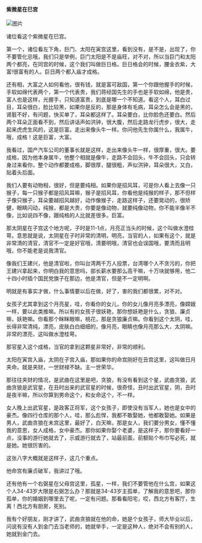 
#### 紫微星在巳宫

![图片](../img/巳.png)

诸位看这个紫微星在巳宫。

第一个，诸位看左下角，巨门、太阳在寅宫这里，看到没有，是不是，出现了，你不要管化忌哦，我们只是举例，巨门太阳是不是庙旺，对不对，所以当巨门和太阳两个都亮，在同宫的时候，这个我们叫做巨日格。巨日格会的时候，腰金衣紫，大富!很富有的人。巨日两个都入庙才成格。

还有相，大富之人如何看他，很有钱，就是富可敌国，第一个你跟他握手的时候，手软如绵代表两个，第一个代表贵，我们蒋经国先生的手也是手软如绵，他是贵，富人也是这样，光握手，只知道富贵，到底是哪一个不知道。看这个人，耳白过目，耳朵很白，脸比较黑，如果你是反的，那是身体有毛病，耳朵怎么会是黑的，肾脏不好，有问题，快买单了，耳朵都这样了。耳朵要白，比你脸色还要白。然后两个耳朵正面看不到，然后讲话声如洪钟，很大腹，然后走路龙行虎步，很大，走起来虎虎生风的，这是巨富。走出来像头牛一样。你问他先生你属什么，我属牛，哦，成格！这是巨富，大富。

我看过，国产汽车公司的董事长就是这样，走出来像头牛一样，很厚重，很大。要成格，因为他本身属牛，他整个相就是像牛，走路不会回头，牛不会回头，只会转身过来看你，整个动作都要成格，脚很厚，腿很粗，声似洪钟，耳朵很大，又白，贴着头后面。

我们人要有动物相，很好，但是要纯相。如果你是招风耳，可是你人看上去像一只猴子，每一只猴子都是招风耳嘛，猴子是招风耳，你看他是纯猴的样子，那不但样子像只猴子，耳朵要越招风越好，动作像猴子，走路这样子，还要晃动的，很矫健，眼睛闪动，纯猴，都是大贵，你要是像动物，就要纯像动物，你不能半像半不像，比如说四不像，跟纯格的人比就差很多。巨富。

那太阴星在子宫这个地方呢，子时是11-1点，月亮正当头的时候，这个叫做水澄桂萼。意思就是说，太阴星在子时非常的清明，明亮，当官的人，如果有这个，就是非常清的清官，清官不一定是好官哦，清要明哦，清官也会误国哦，要清而且明哦，你不能老是说我清官。

像我们王建兴，他是清官啦，你叫台湾两千万人投票，台湾哪个人不贪污的，你把王建兴拿起来，你明白我的意思吗，部长薪水要那么高干嘛，十万块就够用，他二十四小时插个国民党旗子在那边，他是清官，但是不一定明啊。

明就是有事实才做，什么事情要以后在做，好了，害的我们都很累，对不对。

女孩子尤其拿到这个月亮星，哇，你看你的女儿，你的女儿像月亮多漂亮，像嫦娥一样，要以此类推嘛。所以有的女孩子很妖艳，那你想妖艳是什么，贪狼、廉贞嘛，妖艳嘛。你看那个眯眯眼嘛，桃花，那是贪狼廉贞嘛。你看到这个太阴，哇，长得非常清纯，漂亮，皮肤白白细细的，像月亮，眼睛也像月亮那么大，太阴嘛。非常的漂亮，这叫做水澄桂萼。

那官星入这个成格，当官的拿到这颗星非常好，非常的顺利。

太阳在寅宫入庙，太阴在子宫入庙，那如果你的命宫刚好在丑宫这里，这叫做日月夹命。就是夹财，一世财禄不缺。主一世荣华。

那往往夹财的情况，是武曲在这里是吧，贪狼，有没有看到这个星，武曲贪狼，武曲贪狼是武官星，在丑时出来的武官星的时候，很奇怪，丑时出武官星，阴，丑时是夜半嘛，所以你算到男命这个，和女命这个，不一样。

女人晚上出武官星，是政客正将军，这个女孩子，即使没有当军人，她也是女中的豪杰。像四行仓库的那个人，哇，那么彪悍，我都不敢娶她，他都敢娶她。如果是男人，武曲贪狼在未宫这里，最好了，白天嘛，那是女人，我们要分男女，懂不懂我的意思，女人成格，女中豪杰。那你如果你娶个老婆，是这样子，那你要看好一点，没事的游行她就去了，示威游行就去了，站最前面，前额贴个布巾写必死，就是她。她很厉害的。

这张八字大概就是这样子，这几个重点。

他命宫有廉贞破军，我讲过了哦。

还有他有一个右弼星在父母宫这里，孤星，一样，我们不要管他在什么宫，如果这个人34-43岁大限是右弼怎么办？那就是34-43岁主孤单，了解我的意思吧，那你孤单，你的婚姻到哪里去了呢，一定有问题。那看看阳宅，哎，西北方有客厅，生离！西北方有厨房，死别。

我有个好朋友，刚才讲了，武曲贪狼就在他的命，她是个女孩子，师大毕业以后，问说有没有人到金门去当老师的，她就举手，一定是这种人，绝对不会有别的人，她就到金门去。
